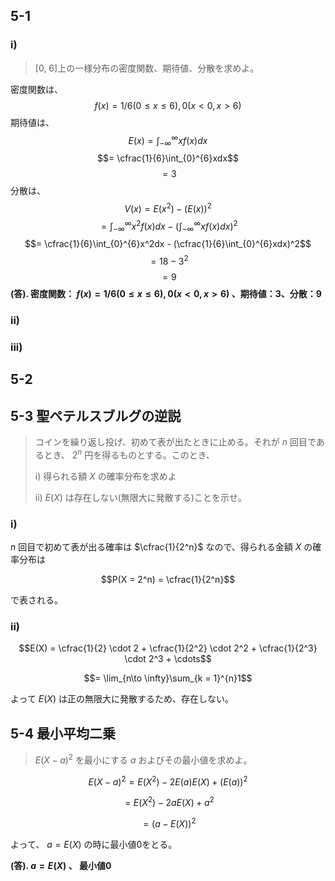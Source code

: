 ## 5-1
### i)
> [0, 6]上の一様分布の密度関数、期待値、分散を求めよ。

密度関数は、
$$f(x)=1/6 (0 \leq x \leq 6), 0 (x < 0, x > 6)$$
期待値は、
$$E(x) = \int_{-\infty}^{\infty}xf(x)dx$$
$$= \cfrac{1}{6}\int_{0}^{6}xdx$$
$$= 3$$
分散は、
$$V(x) = E(x^2) - (E(x))^2$$
$$= \int_{-\infty}^{\infty}x^2f(x)dx - (\int_{-\infty}^{\infty}xf(x)dx)^2$$
$$= \cfrac{1}{6}\int_{0}^{6}x^2dx - (\cfrac{1}{6}\int_{0}^{6}xdx)^2$$
$$= 18 - 3^2$$
$$= 9$$
**(答). 密度関数： $f(x)=1/6 (0 \leq x \leq 6), 0 (x < 0, x > 6)$ 、期待値：3、分散：9**
### ii)

### iii)

## 5-2

## 5-3 聖ペテルスブルグの逆説
> コインを繰り返し投げ、初めて表が出たときに止める。それが $n$ 回目であるとき、 $2^n$ 円を得るものとする。このとき、
> 
> i) 得られる額 $X$ の確率分布を求めよ
> 
> ii) $E(X)$ は存在しない(無限大に発散する)ことを示せ。

### i)
$n$ 回目で初めて表が出る確率は $\cfrac{1}{2^n}$ なので、得られる金額 $X$ の確率分布は

$$P(X = 2^n) = \cfrac{1}{2^n}$$

で表される。

### ii)
$$E(X) = \cfrac{1}{2} \cdot 2 + \cfrac{1}{2^2} \cdot 2^2 + \cfrac{1}{2^3} \cdot 2^3 + \cdots$$

$$= \lim_{n\to \infty}\sum_{k = 1}^{n}1$$

よって $E(X)$ は正の無限大に発散するため、存在しない。
## 5-4 最小平均二乗
> $E(X-a)^2$ を最小にする $a$ およびその最小値を求めよ。

$$E(X-a)^2 = E(X^2) - 2E(a)E(X) + (E(a))^2$$

$$= E(X^2) - 2aE(X) + a^2$$

$$= (a - E(X))^2$$

よって、 $a = E(X)$ の時に最小値0をとる。

**(答). $a = E(X)$ 、 最小値0**

